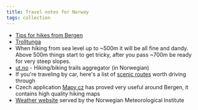 ```yaml
---
title: Travel notes for Norway
tags: collection
---
```


- [Tips for hikes from
  Bergen](https://www.reddit.com/r/Norway/comments/2ebfg7/comment/cjy42q5/)
- [Trolltunga](https://maps.app.goo.gl/LcFPiWkw4qqSXYGL8)
- When hiking from sea level up to ~500m it will be all fine and dandy. Above
  500m things start to get tricky, after you pass ~700m be ready for very steep
  slopes.
- [ut.no](https://ut.no/) - Hiking/biking trails aggregator (in Norwegian)
- If you're traveling by car, here's a list of [scenic
  routes](https://www.nasjonaleturistveger.no/en/routes/) worth driving through
- Czech application [Mapy.cz](https://mapy.cz) has proved very useful around
  Bergen, it contains high quality hiking maps
- [Weather website](https://www.yr.no/en) served by the Norwegian
  Meteorological Institute

